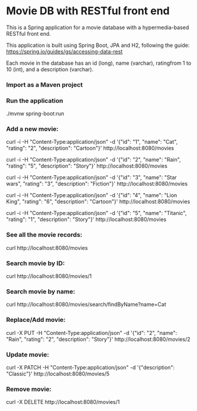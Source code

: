 # Movie DB with RESTful front end

This is a Spring application for a movie database with a hypermedia-based RESTful front end.

This application is built using Spring Boot, JPA and H2, following the guide: https://spring.io/guides/gs/accessing-data-rest

Each movie in the database has an ​id ​(long), ​name (varchar), ​rating​ from 1 to 10 (int), and a ​description​ (varchar).

### Import as a Maven project

### Run the application

./mvnw spring-boot:run

### Add a new movie:

curl -i -H "Content-Type:application/json" -d '{"id": "1", "name": "Cat", "rating": "2", "description": "Cartoon"}' http://localhost:8080/movies

curl -i -H "Content-Type:application/json" -d '{"id": "2", "name": "Rain", "rating": "5", "description": "Story"}' http://localhost:8080/movies

curl -i -H "Content-Type:application/json" -d '{"id": "3", "name": "Star wars", "rating": "3", "description": "Fiction"}' http://localhost:8080/movies

curl -i -H "Content-Type:application/json" -d '{"id": "4", "name": "Lion King", "rating": "6", "description": "Cartoon"}' http://localhost:8080/movies

curl -i -H "Content-Type:application/json" -d '{"id": "5", "name": "Titanic", "rating": "1", "description": "Story"}' http://localhost:8080/movies

### See all the movie records:

curl http://localhost:8080/movies

### Search movie by ID:

curl http://localhost:8080/movies/1

### Search movie by name:

curl http://localhost:8080/movies/search/findByName?name=Cat

### Replace/Add movie:

curl -X PUT -H "Content-Type:application/json" -d '{"id": "2", "name": "Rain", "rating": "2", "description": "Story"}' http://localhost:8080/movies/2

### Update movie:

curl -X PATCH -H "Content-Type:application/json" -d '{"description": "Classic"}' http://localhost:8080/movies/5

### Remove movie:

curl -X DELETE http://localhost:8080/movies/1
